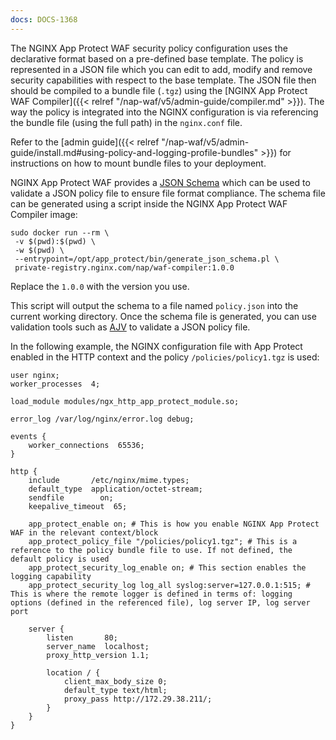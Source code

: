 ```yaml
---
docs: DOCS-1368
---
```


The NGINX App Protect WAF security policy configuration uses the declarative format based on a pre-defined base template. The policy is represented in a JSON file which you can edit to add, modify and remove security capabilities with respect to the base template. The JSON file then should be compiled to a bundle file (`.tgz`) using the [NGINX App Protect WAF Compiler]({{< relref "/nap-waf/v5/admin-guide/compiler.md" >}}). The way the policy is integrated into the NGINX configuration is via referencing the bundle file (using the full path) in the `nginx.conf` file.

Refer to the [admin guide]({{< relref "/nap-waf/v5/admin-guide/install.md#using-policy-and-logging-profile-bundles" >}}) for instructions on how to mount bundle files to your deployment.

NGINX App Protect WAF provides a [JSON Schema](https://json-schema.org/) which can be used to validate a JSON policy file to ensure file format compliance. The schema file can be generated using a script inside the NGINX App Protect WAF Compiler image:

```shell
sudo docker run --rm \
 -v $(pwd):$(pwd) \
 -w $(pwd) \
 --entrypoint=/opt/app_protect/bin/generate_json_schema.pl \
 private-registry.nginx.com/nap/waf-compiler:1.0.0
```

Replace the `1.0.0` with the version you use.

This script will output the schema to a file named `policy.json` into the current working directory. Once the schema file is generated, you can use validation tools such as [AJV](https://ajv.js.org/standalone.html) to validate a JSON policy file.

In the following example, the NGINX configuration file with App Protect enabled in the HTTP context and the policy `/policies/policy1.tgz` is used:

```nginx
user nginx;
worker_processes  4;

load_module modules/ngx_http_app_protect_module.so;

error_log /var/log/nginx/error.log debug;

events {
    worker_connections  65536;
}

http {
    include       /etc/nginx/mime.types;
    default_type  application/octet-stream;
    sendfile        on;
    keepalive_timeout  65;

    app_protect_enable on; # This is how you enable NGINX App Protect WAF in the relevant context/block
    app_protect_policy_file "/policies/policy1.tgz"; # This is a reference to the policy bundle file to use. If not defined, the default policy is used
    app_protect_security_log_enable on; # This section enables the logging capability
    app_protect_security_log log_all syslog:server=127.0.0.1:515; # This is where the remote logger is defined in terms of: logging options (defined in the referenced file), log server IP, log server port

    server {
        listen       80;
        server_name  localhost;
        proxy_http_version 1.1;

        location / {
            client_max_body_size 0;
            default_type text/html;
            proxy_pass http://172.29.38.211/;
        }
    }
}
```
